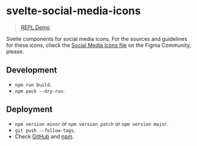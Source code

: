 # svelte-social-media-icons

> [REPL Demo](https://svelte.dev/repl/a8a2c4906e764fd6b0c47b079f3fa4a7)

Svelte components for social media icons. For the sources and guidelines for these icons, check the [Social Media Icons file](https://www.figma.com/community/file/1098022441810511046) on the Figma Community, please.

## Development

- `npm run build`.
- `npm pack --dry-run`.

## Deployment

- `npm version minor` or `npm version patch` or `npm version major`.
- `git push --follow-tags`.
- Check [GitHub](https://github.com/joaopalmeiro/svelte-social-media-icons/actions) and [npm](https://www.npmjs.com/package/svelte-social-media-icons).
